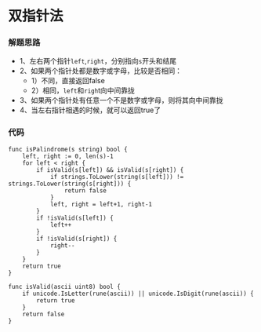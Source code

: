 # 双指针法
### 解题思路
* 1、左右两个指针``left``,``right``，分别指向``s``开头和结尾
* 2、如果两个指针处都是数字或字母，比较是否相同：
    * 1）不同，直接返回false
    * 2）相同，``left``和``righ``t向中间靠拢
* 3、如果两个指针处有任意一个不是数字或字母，则将其向中间靠拢
* 4、当左右指针相遇的时候，就可以返回true了
### 代码

```golang
func isPalindrome(s string) bool {
	left, right := 0, len(s)-1
	for left < right {
		if isValid(s[left]) && isValid(s[right]) {
			if strings.ToLower(string(s[left])) != strings.ToLower(string(s[right])) {
				return false
			}
			left, right = left+1, right-1
		}
		if !isValid(s[left]) {
			left++
		}
		if !isValid(s[right]) {
			right--
		}
	}
	return true
}

func isValid(ascii uint8) bool {
	if unicode.IsLetter(rune(ascii)) || unicode.IsDigit(rune(ascii)) {
		return true
	}
	return false
}
```